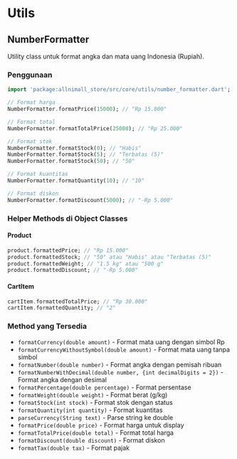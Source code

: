 # Utils

## NumberFormatter

Utility class untuk format angka dan mata uang Indonesia (Rupiah).

### Penggunaan

```dart
import 'package:allnimall_store/src/core/utils/number_formatter.dart';

// Format harga
NumberFormatter.formatPrice(15000); // "Rp 15.000"

// Format total
NumberFormatter.formatTotalPrice(25000); // "Rp 25.000"

// Format stok
NumberFormatter.formatStock(0); // "Habis"
NumberFormatter.formatStock(5); // "Terbatas (5)"
NumberFormatter.formatStock(50); // "50"

// Format kuantitas
NumberFormatter.formatQuantity(10); // "10"

// Format diskon
NumberFormatter.formatDiscount(5000); // "-Rp 5.000"
```

### Helper Methods di Object Classes

#### Product
```dart
product.formattedPrice; // "Rp 15.000"
product.formattedStock; // "50" atau "Habis" atau "Terbatas (5)"
product.formattedWeight; // "1.5 kg" atau "500 g"
product.formattedDiscount; // "-Rp 5.000"
```

#### CartItem
```dart
cartItem.formattedTotalPrice; // "Rp 30.000"
cartItem.formattedQuantity; // "2"
```

### Method yang Tersedia

- `formatCurrency(double amount)` - Format mata uang dengan simbol Rp
- `formatCurrencyWithoutSymbol(double amount)` - Format mata uang tanpa simbol
- `formatNumber(double number)` - Format angka dengan pemisah ribuan
- `formatNumberWithDecimal(double number, {int decimalDigits = 2})` - Format angka dengan desimal
- `formatPercentage(double percentage)` - Format persentase
- `formatWeight(double weight)` - Format berat (g/kg)
- `formatStock(int stock)` - Format stok dengan status
- `formatQuantity(int quantity)` - Format kuantitas
- `parseCurrency(String text)` - Parse string ke double
- `formatPrice(double price)` - Format harga untuk display
- `formatTotalPrice(double total)` - Format total harga
- `formatDiscount(double discount)` - Format diskon
- `formatTax(double tax)` - Format pajak 